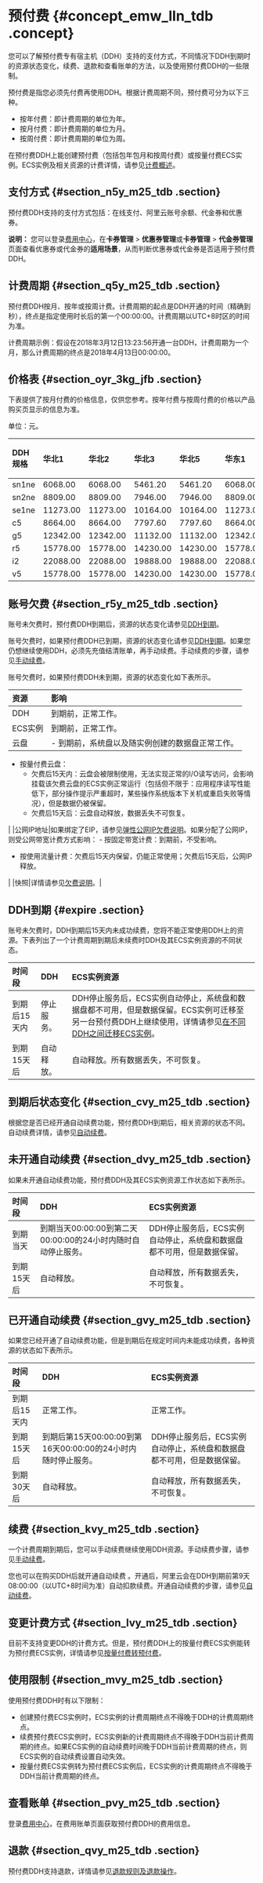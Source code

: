# 预付费 {#concept_emw_lln_tdb .concept}

您可以了解预付费专有宿主机（DDH）支持的支付方式，不同情况下DDH到期时的资源状态变化，续费、退款和查看账单的方法，以及使用预付费DDH的一些限制。

预付费是指您必须先付费再使用DDH。根据计费周期不同，预付费可分为以下三种。

-   按年付费：即计费周期的单位为年。
-   按月付费：即计费周期的单位为月。
-   按周付费：即计费周期的单位为周。

在预付费DDH上能创建预付费（包括包年包月和按周付费）或按量付费ECS实例。ECS实例及相关资源的计费详情，请参见[计费概述](../../../../cn.zh-CN/产品定价/计费概览.md#)。

## 支付方式 {#section_n5y_m25_tdb .section}

预付费DDH支持的支付方式包括：在线支付、阿里云账号余额、代金券和优惠券。

**说明：** 您可以登录[费用中心](https://expense.console.aliyun.com/#/account/home)，在**卡券管理** \> **优惠券管理**或**卡券管理** \> **代金券管理**页面查看优惠券或代金券的**适用场景**，从而判断优惠券或代金券是否适用于预付费DDH。

## 计费周期 {#section_q5y_m25_tdb .section}

预付费DDH按月、按年或按周计费。计费周期的起点是DDH开通的时间（精确到秒），终点是指定使用时长后的第一个00:00:00。计费周期以UTC+8时区的时间为准。

计费周期示例：假设在2018年3月12日13:23:56开通一台DDH，计费周期为一个月，那么计费周期的终点是2018年4月13日00:00:00。

## 价格表 {#section_oyr_3kg_jfb .section}

下表提供了按月付费的价格信息，仅供您参考。按年付费与按周付费的价格以产品购买页显示的信息为准。

单位：元。

|DDH规格|华北1|华北2|华北3|华北5|华东1|华东2|华南1|美国西部1（硅谷）|美国东部1（弗吉尼亚）|亚太东南1（新加坡）|香港|亚太东北1（东京）|欧洲中部1（法兰克福）|中东东部1（迪拜）|亚太东南2（悉尼）|亚太东南3（吉隆坡）|亚太南部1（孟买）|亚太东南5（雅加达）|
|:----|:--|:--|:--|:--|:--|:--|:--|:--------|:----------|:---------|:-|:--------|:----------|:--------|:--------|:---------|:--------|:---------|
|sn1ne|6068.00|6068.00|5461.20|5461.20|6068.00|6068.00|6068.00|11881.00|8806.00|11043.00|11043.00|12580.00|10851.00|13021.00|11742.00|10339.00|9196.00|11043.00|
|sn2ne|8809.00|8809.00|7946.00|7946.00|8809.00|8809.00|8809.00|13294.00|10094.00|12650.00|12650.00|14180.00|13334.00|16001.00|13675.00|11844.00|9925.00|12650.00|
|se1ne|11273.00|11273.00|10164.00|10164.00|11273.00|11273.00|11273.00|16261.00|14538.00|17526.00|17526.00|17289.00|17289.00|20747.00|17289.00|16409.00|13831.00|17526.00|
|c5|8664.00|8664.00|7797.60|7797.60|8664.00|8664.00|8664.00|16048.00|11894.00|14868.00|14868.00|17039.00|14868.00|17842.00|14868.00|14125.00|12791.00|14868.00|
|g5|12342.00|12342.00|11132.00|11132.00|12342.00|12342.00|12342.00|20325.00|14805.00|18569.00|18569.00|20827.00|19572.00|23487.00|19572.00|17640.00|15638.00|18569.00|
|r5|15778.00|15778.00|14230.00|14230.00|15778.00|15778.00|15778.00|22333.00|20074.00|24089.00|24089.00|24089.00|24089.00|28907.00|24089.00|22885.00|20581.00|24089.00|
|i2|22088.00|22088.00|19888.00|19888.00|22088.00|22088.00|22088.00|21679.00|19657.00|23513.00|23513.00|22780.00|23148.00|27778.00|23513.00|22340.00|22411.00|23513.00|
|v5|15778.00|15778.00|14230.00|14230.00|15778.00|15778.00|15778.00|22333.00|20074.00|24089.00|24089.00|24089.00|24089.00|28907.00|24089.00|22885.00|20581.00|24089.00|

## 账号欠费 {#section_r5y_m25_tdb .section}

账号未欠费时，预付费DDH到期后，资源的状态变化请参见[DDH到期](#expire)。

账号欠费时，如果预付费DDH已到期，资源的状态变化请参见[DDH到期](#expire)。如果您仍想继续使用DDH，必须先充值结清账单，再手动续费。手动续费的步骤，请参见[手动续费](../../../../cn.zh-CN/用户指南/手动续费DDH.md#)。

账号欠费时，如果预付费DDH未到期，资源的状态变化如下表所示。

|资源|影响|
|:-|:-|
|DDH|到期前，正常工作。|
|ECS实例|到期前，正常工作。|
|云盘| -   到期前，系统盘以及随实例创建的数据盘正常工作。
-   按量付费云盘：
    -   欠费后15天内：云盘会被限制使用，无法实现正常的I/O读写访问，会影响挂载该欠费云盘的ECS实例正常运行（包括但不限于：应用程序读写性能低下，部分操作提示严重超时，某些操作系统版本下关机或重启失败等情况），但是数据仍被保留。
    -   欠费后15天后：云盘自动释放，数据丢失不可恢复。

 |
|公网IP地址|如果绑定了EIP，请参见[弹性公网IP欠费说明](../../../../cn.zh-CN/产品定价/欠费说明.md#)。如果分配了公网IP，则受公网带宽计费方式影响： -   按固定带宽计费：到期前，不受影响。
-   按使用流量计费：欠费后15天内保留，仍能正常使用；欠费后15天后，公网IP释放。

 |
|快照|详情请参见[欠费说明](../../../../cn.zh-CN/计量计费/欠费说明.md#)。|

## DDH到期 {#expire .section}

账号未欠费时，DDH到期后15天内未成功续费，您将不能正常使用DDH上的资源。下表列出了一个计费周期到期后未续费时DDH及其ECS实例资源的不同状态。

|时间段|DDH|ECS实例资源|
|:--|:--|:------|
|到期后15天内|停止服务。|DDH停止服务后，ECS实例自动停止，系统盘和数据盘都不可用，但是数据保留。ECS实例可迁移至另一台预付费DDH上继续使用，详情请参见[在不同DDH之间迁移ECS实例](../../../../cn.zh-CN/用户指南/在不同DDH之间迁移ECS实例.md#)。|
|到期15天后|自动释放。|自动释放。所有数据丢失，不可恢复。|

## 到期后状态变化 {#section_cvy_m25_tdb .section}

根据您是否已经开通自动续费功能，预付费DDH到期后，相关资源的状态不同。自动续费详情，请参见[自动续费](../../../../cn.zh-CN/用户指南/自动续费DDH.md#)。

## 未开通自动续费 {#section_dvy_m25_tdb .section}

如果未开通自动续费功能，预付费DDH及其ECS实例资源工作状态如下表所示。

|时间段|DDH|ECS实例资源|
|:--|:--|:------|
|到期当天|到期当天00:00:00到第二天00:00:00的24小时内随时自动停止服务。|DDH停止服务后，ECS实例自动停止，系统盘和数据盘都不可用，但是数据保留。|
|到期15天后|自动释放。|自动释放，所有数据丢失，不可恢复。|

## 已开通自动续费 {#section_gvy_m25_tdb .section}

如果您已经开通了自动续费功能，但是到期后在规定时间内未能成功续费，各种资源的状态如下表所示。

|时间段|DDH|ECS实例资源|
|:--|:--|:------|
|到期后15天内|正常工作。|正常工作。|
|到期15天后|到期后第15天00:00:00到第16天00:00:00的24小时内随时停止服务。|DDH停止服务后，ECS实例自动停止，系统盘和数据盘都不可用，但是数据保留。|
|到期30天后|自动释放。|自动释放，所有数据丢失，不可恢复。|

## 续费 {#section_kvy_m25_tdb .section}

一个计费周期到期后，您可以手动续费继续使用DDH资源。手动续费步骤，请参见[手动续费](../../../../cn.zh-CN/用户指南/手动续费DDH.md#)。

您也可以在购买DDH后就开通自动续费 。开通后，阿里云会在DDH到期前第9天08:00:00（以UTC+8时间为准）自动扣款续费。开通自动续费的步骤，请参见[自动续费](../../../../cn.zh-CN/用户指南/自动续费DDH.md#)。

## 变更计费方式 {#section_lvy_m25_tdb .section}

目前不支持变更DDH的计费方式。但是，预付费DDH上的按量付费ECS实例能转为预付费ECS实例，详情请参见[按量付费转预付费](../../../../cn.zh-CN/产品定价/按量付费转预付费.md#)。

## 使用限制 {#section_mvy_m25_tdb .section}

使用预付费DDH时有以下限制：

-   创建预付费ECS实例时，ECS实例的计费周期终点不得晚于DDH的计费周期终点。
-   续费预付费ECS实例时，ECS实例新的计费周期终点不得晚于DDH当前计费周期的终点。如果ECS实例的自动续费时间晚于DDH当前计费周期的终点，则ECS实例的自动续费设置自动失效。
-   按量付费ECS实例转为预付费ECS实例后，ECS实例的计费周期终点不得晚于DDH当前计费周期的终点。

## 查看账单 {#section_pvy_m25_tdb .section}

登录[费用中心](https://expense.console.aliyun.com/#/account/home)，在费用账单页面获取预付费DDH的费用信息。

## 退款 {#section_qvy_m25_tdb .section}

预付费DDH支持退款，详情请参见[退款规则及退款操作](https://help.aliyun.com/document_detail/37096.html)。


